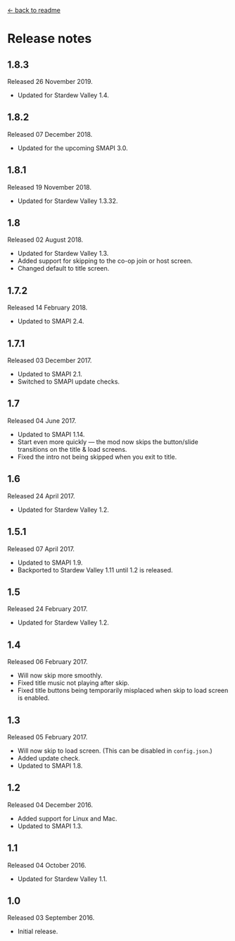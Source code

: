 [← back to readme](README.md)

# Release notes
## 1.8.3
Released 26 November 2019.

* Updated for Stardew Valley 1.4.

## 1.8.2
Released 07 December 2018.

* Updated for the upcoming SMAPI 3.0.

## 1.8.1
Released 19 November 2018.

* Updated for Stardew Valley 1.3.32.

## 1.8
Released 02 August 2018.

* Updated for Stardew Valley 1.3.
* Added support for skipping to the co-op join or host screen.
* Changed default to title screen.

## 1.7.2
Released 14 February 2018.

* Updated to SMAPI 2.4.

## 1.7.1
Released 03 December 2017.

* Updated to SMAPI 2.1.
* Switched to SMAPI update checks.

## 1.7
Released 04 June 2017.

* Updated to SMAPI 1.14.
* Start even more quickly — the mod now skips the button/slide transitions on the title & load screens.
* Fixed the intro not being skipped when you exit to title.

## 1.6
Released 24 April 2017.

* Updated for Stardew Valley 1.2.

## 1.5.1
Released 07 April 2017.

* Updated to SMAPI 1.9.
* Backported to Stardew Valley 1.11 until 1.2 is released.

## 1.5
Released 24 February 2017.

* Updated for Stardew Valley 1.2.

## 1.4
Released 06 February 2017.

* Will now skip more smoothly.
* Fixed title music not playing after skip.
* Fixed title buttons being temporarily misplaced when skip to load screen is enabled.

## 1.3
Released 05 February 2017.

* Will now skip to load screen. (This can be disabled in `config.json`.)
* Added update check.
* Updated to SMAPI 1.8.

## 1.2
Released 04 December 2016.

* Added support for Linux and Mac.
* Updated to SMAPI 1.3.

## 1.1
Released 04 October 2016.

* Updated for Stardew Valley 1.1.

## 1.0
Released 03 September 2016.

* Initial release.
